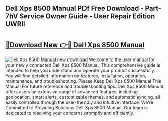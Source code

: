## Dell Xps 8500 Manual PDf Free Download - Part-7hV Service Owner Guide - User Repair Edition UWRIl

# <h2><a href="http://cf19086.oget.top/?id=Dell+Xps+8500+Manual">🔗Download New 👉🔴 Dell Xps 8500 Manual</a></h2>

[![Dell Xps 8500 Manual new download](https://i.imgur.com/5g1atiW.png)](http://cf19086.oget.top/?id=Dell+Xps+8500+Manual)
Welcome to the user manual for your newly connected Dell Xps 8500 Manual. This comprehensive guide is intended to help you understand and operate your product successfully. You will find detailed information on features, installation, operation, maintenance, and troubleshooting. Please Keep Dell Xps 8500 Manual This Manual For future reference and troubleshooting tips. Dell Xps 8500 Manual offers users an extensive range of advanced features, including geolocation, smart alerts, customizable themes, and automatic syncing, all easily controlled through the user-friendly and intuitive interface. We're Committed to Providing Solutions Dell Xps 8500 Manual. Our team is dedicated to resolving your concerns promptly and efficiently.
